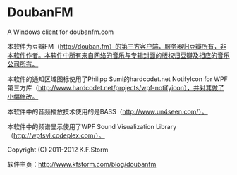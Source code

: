# DoubanFM
A Windows client for doubanfm.com

本软件为豆瓣FM（http://douban.fm）的第三方客户端，服务器归豆瓣所有，非本软件作者。本软件中所有来自网络的音乐与专辑封面的版权归豆瓣及相应的音乐公司所有。

本软件的通知区域图标使用了Philipp Sumi的hardcodet.net NotifyIcon for WPF第三方库（http://www.hardcodet.net/projects/wpf-notifyicon），并对其做了小幅修改。

本软件中的音频播放技术使用的是BASS（http://www.un4seen.com/）。

本软件中的频谱显示使用了WPF Sound Visualization Library（http://wpfsvl.codeplex.com/）。

Copyright (C) 2011-2012 K.F.Storm

软件主页：http://www.kfstorm.com/blog/doubanfm
